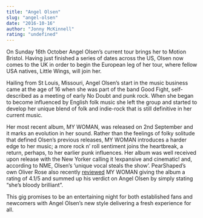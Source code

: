 ```yaml
---
title: "Angel Olsen"
slug: "angel-olsen"
date: "2016-10-16"
author: "Jonny McKinnell"
rating: "undefined"
---
```


On Sunday 16th October Angel Olsen’s current tour brings her to Motion Bristol. Having just finished a series of dates across the US, Olsen now comes to the UK in order to begin the European leg of her tour, where fellow USA natives, Little Wings, will join her.

Hailing from St Louis, Missouri, Angel Olsen’s start in the music business came at the age of 16 when she was part of the band Good Fight, self-described as a meeting of early No Doubt and punk rock. When she began to become influenced by English folk music she left the group and started to develop her unique blend of folk and indie-rock that is still definitive in her current music.

Her most recent album, MY WOMAN, was released on 2nd September and it marks an evolution in her sound. Rather than the feelings of folky solitude that defined Olsen’s previous releases, MY WOMAN introduces a harder edge to her music; a more rock n’ roll sentiment joins the heartbreak, a return, perhaps, to her earlier punk influences. Her album was well received upon release with the New Yorker calling it !expansive and cinematic! and, according to NME, Olsen’s ‘unique vocal steals the show’. PearShaped’s own Oliver Rose also recently [reviewed](http://pearshapedexeter.com/angel-olsen-my-woman/) MY WOMAN giving the album a rating of 4.1/5 and summed up his verdict on Angel Olsen by simply stating “she’s bloody brilliant”.

This gig promises to be an entertaining night for both established fans and newcomers with Angel Olsen’s new style delivering a fresh experience for all.
